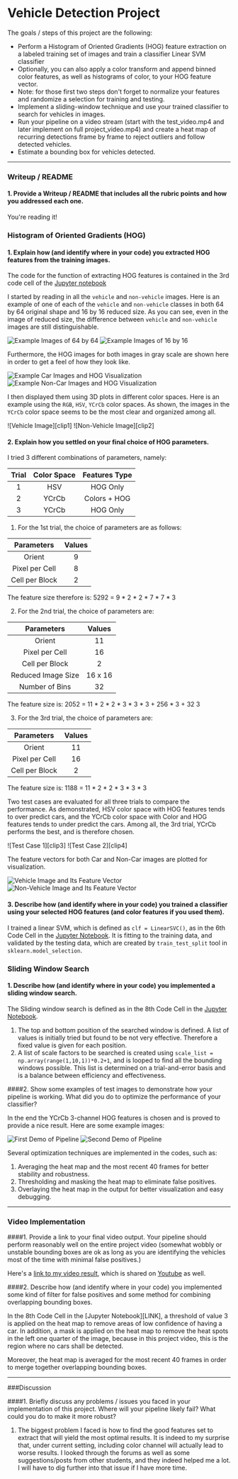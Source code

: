 # **Vehicle Detection Project**

The goals / steps of this project are the following:

* Perform a Histogram of Oriented Gradients (HOG) feature extraction on a labeled training set of images and train a classifier Linear SVM classifier
* Optionally, you can also apply a color transform and append binned color features, as well as histograms of color, to your HOG feature vector. 
* Note: for those first two steps don't forget to normalize your features and randomize a selection for training and testing.
* Implement a sliding-window technique and use your trained classifier to search for vehicles in images.
* Run your pipeline on a video stream (start with the test_video.mp4 and later implement on full project_video.mp4) and create a heat map of recurring detections frame by frame to reject outliers and follow detected vehicles.
* Estimate a bounding box for vehicles detected.

[//]: # (Image References)
[image1]: ./output_images/image1.png
[image2]: ./output_images/image2.png
[image3]: ./output_images/image9.png
[image4]: ./output_images/image10.png
[image5]: ./output_images/image11.png
[image6]: ./output_images/image12.png
[image7]: ./output_images/clip1.jpg
[image8]: ./output_images/clip2.jpg
[image9]: ./output_images/clip3.jpg
[image10]: ./output_images/clip4.jpg
[image11]: ./output_images/image15.png
[image12]: ./output_images/image16.png
[video1]: ./output_images/test_output.mp4

---

### Writeup / README

#### 1. Provide a Writeup / README that includes all the rubric points and how you addressed each one.

You're reading it!

### Histogram of Oriented Gradients (HOG)

#### 1. Explain how (and identify where in your code) you extracted HOG features from the training images.

The code for the function of extracting HOG features is contained in the 3rd code cell of the [Jupyter notebook](LINK)

I started by reading in all the `vehicle` and `non-vehicle` images.  Here is an example of one of each of the `vehicle` and `non-vehicle` classes in both 64 by 64 original shape and 16 by 16 reduced size. As you can see, even in the image of reduced size, the difference between `vehicle` and `non-vehicle` images are still distinguishable.

![Example Images of 64 by 64][image3]
![Example Images of 16 by 16][image4]

Furthermore, the HOG images for both images in gray scale are shown here in order to get a feel of how they look like.

![Example Car Images and HOG Visualization][image9]
![Example Non-Car Images and HOG Visualization][image10]

I then displayed them using 3D plots in different color spaces. Here is an example using the `RGB`, `HSV`, `YCrCb` color spaces. As shown, the images in the `YCrCb` color space seems to be the most clear and organized among all.

![Vehicle Image][clip1]
![Non-Vehicle Image][clip2]

#### 2. Explain how you settled on your final choice of HOG parameters.

I tried 3 different combinations of parameters, namely:

| Trial  | Color Space   | Features Type   | 
|:------:|:-------------:|:---------------:| 
| 1      | HSV           |  HOG Only       | 
| 2      | YCrCb         | Colors + HOG    | 
| 3      | YCrCb         | HOG Only        | 

1. For the 1st trial, the choice of parameters are as follows:

| Parameters       | Values     |
|:----------------:|:----------:|
| Orient           | 9          |
| Pixel per Cell   | 8          |
| Cell per Block   | 2          | 

The feature size therefore is: 5292 = 9 * 2 * 2 * 7 * 7 * 3 

2. For the 2nd trial, the choice of parameters are:

| Parameters        | Values     |
|:-----------------:|:----------:|
| Orient            | 11         |
| Pixel per Cell    | 16         |
| Cell per Block    | 2          | 
| Reduced Image Size| 16 x 16    | 
| Number of Bins    | 32         | 

The feature size is: 2052 = 11 * 2 * 2 * 3 * 3 * 3 + 256 * 3 + 32  3

3. For the 3rd trial, the choice of parameters are:

| Parameters        | Values     |
|:-----------------:|:----------:|
| Orient            | 11         |
| Pixel per Cell    | 16         |
| Cell per Block    | 2          |  

The feature size is: 1188 = 11 * 2 * 2 * 3 * 3 * 3

Two test cases are evaluated for all three trials to compare the performance. As demonstrated, HSV color space with HOG features tends to over predict cars, and the YCrCb color space with Color and HOG features tends to under predict the cars. Among all, the 3rd trial, YCrCb performs the best, and is therefore chosen.

![Test Case 1][clip3]
![Test Case 2][clip4]

The feature vectors for both Car and Non-Car images are plotted for visualization.

![Vehicle Image and Its Feature Vector][image5]
![Non-Vehicle Image and Its Feature Vector][image6]

#### 3. Describe how (and identify where in your code) you trained a classifier using your selected HOG features (and color features if you used them).

I trained a linear SVM, which is defined as ```clf = LinearSVC()```, as in the 6th Code Cell in the [Jupyter Notebook](LINK). It is fitting to the training data, and validated by the testing data, which are created by ```train_test_split``` tool in ```sklearn.model_selection```.

### Sliding Window Search

#### 1. Describe how (and identify where in your code) you implemented a sliding window search.

The Sliding window search is defined as in the 8th Code Cell in the [Jupyter Notebook]().
1. The top and bottom position of the searched window is defined. A list of values is initially tried but found to be not very effective. Therefore a fixed value is given for each position.
2. A list of scale factors to be searched is created using ```scale_list = np.array(range(1,10,1))*0.2+1```, and is looped to find all the bounding windows possible. This list is determined on a trial-and-error basis and is a balance between efficiency and effectiveness.

####2. Show some examples of test images to demonstrate how your pipeline is working.  What did you do to optimize the performance of your classifier?

In the end the YCrCb 3-channel HOG features is chosen and is proved to provide a nice result.  Here are some example images:

![First Demo of Pipeline][image11]
![Second Demo of Pipeline][image12]

Several optimization techniques are implemented in the codes, such as:
1. Averaging the heat map and the most recent 40 frames for better stability and robustness.
2. Thresholding and masking the heat map to eliminate false positives.
3. Overlaying the heat map in the output for better visualization and easy debugging.
---

### Video Implementation

####1. Provide a link to your final video output.  Your pipeline should perform reasonably well on the entire project video (somewhat wobbly or unstable bounding boxes are ok as long as you are identifying the vehicles most of the time with minimal false positives.)

Here's a [link to my video result](./output_images/test_output.mp4), which is shared on [Youtube](https://youtu.be/dMt90mkirzw) as well.


####2. Describe how (and identify where in your code) you implemented some kind of filter for false positives and some method for combining overlapping bounding boxes.

In the 8th Code Cell in the [Jupyter Notebook][LINK], a threshold of value 3 is applied on the heat map to remove areas of low confidence of having a car. In addition, a mask is applied on the heat map to remove the heat spots in the left one quarter of the image, because in this project video, this is the region where no cars shall be detected.

Moreover, the heat map is averaged for the most recent 40 frames in order to merge together overlapping bounding boxes.

---

###Discussion

####1. Briefly discuss any problems / issues you faced in your implementation of this project.  Where will your pipeline likely fail?  What could you do to make it more robust?

1. The biggest problem I faced is how to find the good features set to extract that will yield the most optimal results. It is indeed to my surprise that, under current setting, including color channel will actually lead to worse results. I looked through the forums as well as some suggestions/posts from other students, and they indeed helped me a lot. I will have to dig further into that issue if I have more time. 
